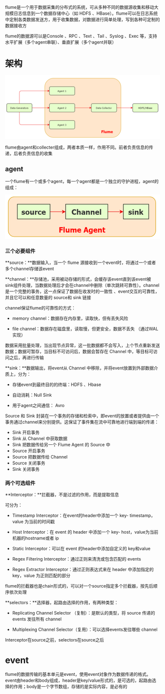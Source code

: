 flume是一个用于数据采集的分布式的系统，可从多种不同的数据源收集和移动大规模日志信息到一个数据存储中心（如 HDFS 、HBase）。flume可以在日志系统中定制各类数据发送方，用于收集数据，对数据进行简单处理，写到各种可定制的数据接收方

flume的数据源可以是Console 、RPC 、Text 、Tail 、Syslog 、Exec 等，支持水平扩展（多个agent串联）、垂直扩展（多个agent并联）

# 架构

![](.\pictures\架构.png)

flume由agent和collecter组成，两者本质一样，作用不同。前者负责信息的传递，后者负责信息的收集

## agent

一个flume有一个或多个agent，每一个agent都是一个独立的守护进程，agent的组成：

![](.\pictures\agent.png)

### 三个必要组件

**source：**数据输入，当一个 flume 源接收到一个event时，将通过一个或者多个channel存储该event

**channel：**存储池，采用被动存储的形式，会缓存该event直到该event被 sink组件处理，当数据处理后才会在channel中删除（单次跳转可靠性）。channel 是一个完整的事务，这一点保证了数据在收发时的一致性 、event交互的可靠性，并且它可以和任意数量的 source和 sink 链接

channel保证flume的可靠性的方式：

* memory channel：数据存在内存里，读取快，但有丢失风险

* file channel：数据存在磁盘里，读取慢，但更安全，数据不丢失 （通过WAL实现）

数据采用批量处理，当出现节点异常，这一批数据都不会写入，上个节点重新发送数据；数据可暂存，当目标不可访问后，数据会暂存在 Channel 中，等目标可访问之后，再进行传输

**sink：**数据输出，将event从 Channel 中移除，并将event放置到外部数据介质上，分为：

* 存储event到最终目的的终端：HDFS 、Hbase

* 自动消耗：Null Sink

* 用于agent之间通信： Avro

Source 和 Sink 封装在一个事务的存储和检索中，即event的放置或者提供由一个事务通过channel来分别提供。这保证了事件集在流中可靠地进行端到端的传递：

* Sink 开启事务
* Sink 从 Channel 中获取数据
* Sink 把数据传给另一个 Flume Agent 的 Source 中
* Source 开启事务
* Source 把数据传给 Channel
* Source 关闭事务
* Sink 关闭事务

### 两个可选组件

**Interceptor：**拦截器，不是过滤的作用，而是提取信息

可分为：

* Timestamp Interceptor：在event的header中添加一个 key- timestamp，value 为当前的时间戳

* Host Interceptor：在 event 的 header 中添加一个 key- host，value为当前机器的hostname或者 ip

* Static Interceptor：可以在 event 的header中添加自定义的 key和value

* Regex Filtering Interceptor：通过正则来清洗或包含匹配的 events

* Regex Extractor Interceptor：通过正则表达式来在 header 中添加指定的 key，value 为正则匹配的部分

flume的拦截器也是chain形式的，可以对一个source指定多个拦截器，按先后顺序依次处理

**selectors：**选择器，起路由选择的作用，有两种类型：

* Replicating Channel Selector （复制）：是默认的类型，将 source 传递的 events 发往所有 channel

* Multiplexing Channel Selector（复用）：可以选择events发往哪些 channel 

Interceptor在source之前，selectors在source之后

# event

flume的数据传输的基本单元是event，使用event对象作为数据传递的格式。event由header和body组成，header是key/value形式的，是可选的，起路由选择的作用；body是一个字节数组，存储的是实际内容，是必有的

